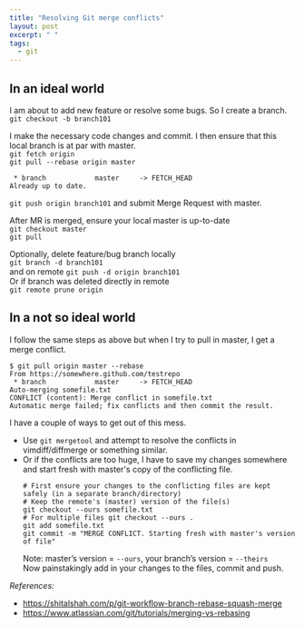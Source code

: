 ```yaml
---
title: "Resolving Git merge conflicts"
layout: post
excerpt: " "
tags:
  - git
---
```


## In an ideal world

I am about to add new feature or resolve some bugs. So I create a branch.  
`git checkout -b branch101`

I make the necessary code changes and commit. I then ensure that this local branch is at par with master.  
`git fetch origin`  
`git pull --rebase origin master`

```
 * branch            master     -> FETCH_HEAD
Already up to date.
```
`git push origin branch101` and submit Merge Request with master.

After MR is merged, ensure your local master is up-to-date  
`git checkout master`  
`git pull`

Optionally, delete feature/bug branch locally  
`git branch -d branch101`  
and on remote
`git push -d origin branch101`  
Or if branch was deleted directly in remote  
`git remote prune origin`

## In a not so ideal world

I follow the same steps as above but when I try to pull in master, I get a merge conflict.
```
$ git pull origin master --rebase
From https://somewhere.github.com/testrepo
 * branch            master     -> FETCH_HEAD
Auto-merging somefile.txt
CONFLICT (content): Merge conflict in somefile.txt
Automatic merge failed; fix conflicts and then commit the result.
```

I have a couple of ways to get out of this mess.

- Use `git mergetool` and attempt to resolve the conflicts in vimdiff/diffmerge or something similar.
- Or if the conflicts are too huge, I have to save my changes somewhere and start fresh with master's copy of the conflicting file.
  ```
  # First ensure your changes to the conflicting files are kept safely (in a separate branch/directory)
  # Keep the remote's (master) version of the file(s)
  git checkout --ours somefile.txt
  # For multiple files git checkout --ours .
  git add somefile.txt
  git commit -m "MERGE CONFLICT. Starting fresh with master's version of file"
  ```
  Note: master’s version = `--ours`, your branch’s version = `--theirs`  
  Now painstakingly add in your changes to the files, commit and push.


_References:_  
- <https://shitalshah.com/p/git-workflow-branch-rebase-squash-merge>  
- <https://www.atlassian.com/git/tutorials/merging-vs-rebasing>
